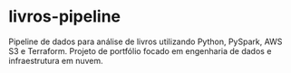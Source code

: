 # livros-pipeline
Pipeline de dados para análise de livros utilizando Python, PySpark, AWS S3 e Terraform. Projeto de portfólio focado em engenharia de dados e infraestrutura em nuvem.
